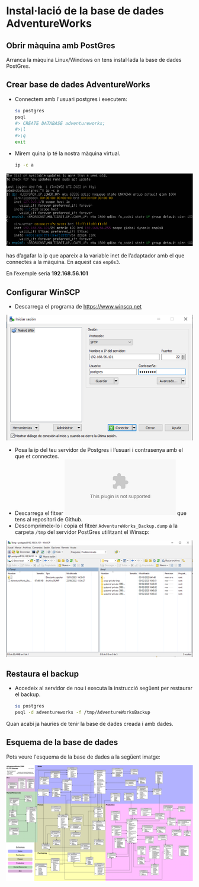 # Instal·lació de la base de dades AdventureWorks

## Obrir màquina amb PostGres

 Arranca la màquina Linux/Windows on tens instal·lada la base de dades PostGres.

## Crear base de dades AdventureWorks

* Connectem amb l'usuari postgres i executem:
  
    ```bash
    su postgres
    psql
    #> CREATE DATABASE adventureworks;
    #>\l 
    #>\q
    exit
    ```

* Mirem quina ip té la nostra màquina virtual.
  
    ```bash
    ip -c a
    ```
![Tabla](images/image1.png?raw=true)

has d’agafar la ip que apareix a la variable inet de l’adaptador amb el que connectes a la màquina. En aquest cas `enp0s3`.

En l’exemple seria **192.168.56.101**

## Configurar WinSCP

* Descarrega el programa de https://www.winscp.net

![Tabla](images/image2.png?raw=true)


* Posa la ip del teu servidor de Postgres i l’usuari i contrasenya amb el que et connectes.
* Descarrega el fitxer ![AdventureWorks_Backup.zip](AdventureWorks_Backup.zip) que tens al repositori de  Github.
* Descomprimeix-lo i copia el fitxer `AdventureWorks_Backup.dump` a la carpeta `/tmp` del servidor PostGres utilitzant el Winscp:

![Tabla](images/image3.png?raw=true)


## Restaura el backup  

* Accedeix al servidor de nou i executa la instrucció següent per restaurar el backup.

    ```bash
    su postgres
    psql -d adventureworks -f /tmp/AdventureWorksBackup
    ```

Quan acabi ja hauries de tenir la base de dades creada i amb dades.

## Esquema de la base de dades

Pots veure l'esquema de la base de dades a la següent imatge:

![Tabla](AdventureWorks2008_erm.png?raw=true)
